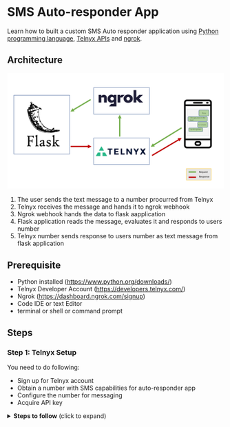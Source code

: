 # SMS Auto-responder App
 Learn how to built a custom SMS Auto responder application using [Python programming language](https://www.python.org/), [Telnyx APIs](https://telnyx.com) and [ngrok](https://ngrok.com/). 

 ## Architecture
 
 <img src='./img/architecture.png' width="1000"/>
 
1. The user sends the text message to a number procurred from Telnyx
1. Telnyx receives the message and hands it to ngrok webhook
1. Ngrok webhook hands the data to flask aapplication
1. Flask application reads the message, evaluates it and responds to users number
1. Telnyx number sends response to users number as text message from flask application

## Prerequisite

 * Python installed (https://www.python.org/downloads/) 
 * Telnyx Developer Account (https://developers.telnyx.com/)
 * Ngrok (https://dashboard.ngrok.com/signup)
 * Code IDE or text Editor
 * terminal or shell or command prompt

 ## Steps

 ### Step 1: Telnyx Setup
 
 You need to do following: 
 - Sign up for Telnyx account 
 - Obtain a number with SMS capabilities for auto-responder app
 - Configure the number for messaging 
 - Acquire API key

 <details>
<summary><strong>Steps to follow</strong> (click to expand)</summary><p>

1. Set up a developer account with Telnyx from https://telnyx.com/sign-up.

2. After creating an account and signing in, you need to [acquire a number](https://portal.telnyx.com/#/app/numbers/search-numbers) for the application. Search for a number by setting 'Region' or 'Area Code' of your preference. 
    
    > Make sure that the number supports SMS feature(Very Important!) as it will be used by our application.

3. Next create a [messaging profile](https://portal.telnyx.com/#/app/messaging) by clicking on "Ass new profile" and provide a suitable profile name to it(you do not need to provide any other detail for now).

4. Go to the [numbers](https://portal.telnyx.com/#/app/numbers/my-numbers) page, look for the number you created and set the number's `Messaging Profile` to the profile you created in the previous step. 

5. Go to the [API Keys](https://portal.telnyx.com/#/app/api-keys) management screen and copy the API Key for a future step! If an API Key is not there, then create one!

    > You have created your number, associated with a messaging profile, and obtained your API Key. You are ready to move on to the next major step!

</p></details>


